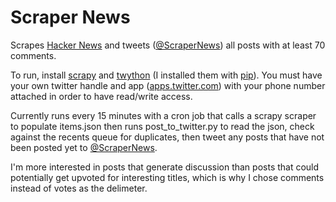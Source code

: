 Scraper News
============

Scrapes [Hacker News](https://news.ycombinator.com) and tweets ([@ScraperNews](http://twitter.com/ScraperNews)) all posts with at least 70 comments.

To run, install [scrapy](https://github.com/scrapy/scrapy) and [twython](https://github.com/ryanmcgrath/twython) (I installed them with [pip](https://github.com/pypa/pip)). You must have your own twitter handle and app ([apps.twitter.com](http://apps.twitter.com)) with your phone number attached in order to have read/write access.

Currently runs every 15 minutes with a cron job that calls a scrapy scraper to populate items.json then runs post_to_twitter.py to read the json, check against the recents queue for duplicates, then tweet any posts that have not been posted yet to [@ScraperNews](http://twitter.com/ScraperNews).

I'm more interested in posts that generate discussion than posts that could potentially get upvoted for interesting titles, which is why I chose comments instead of votes as the delimeter.
